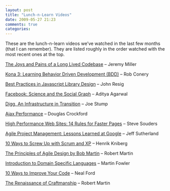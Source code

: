 ```yaml
---
layout: post
title: "Lunch-n-Learn Videos"
date: 2009-05-27 21:23
comments: true
categories: 
---
```


These are the lunch-n-learn videos we’ve watched in the last few months (that I can remember). They are listed roughly in the order watched with the most recent ones at the top.

[The Joys and Pains of a Long Lived Codebase](http://www.infoq.com/presentations/Lessons-Learned-Jeremy-Miller) – Jeremy Miller

[Kona 3: Learning Behavior Driven Development (BDD)](http://blog.wekeroad.com/mvc-storefront/kona-3/) – Rob Conery

[Best Practices in Javascript Library Design](http://video.google.com/videoplay?docid=-474821803269194441&ei=6dYBSqKVDpvErQKzr5muDQ&q=type%3Agoogle+engEDU&so=1) – John Resig

[Facebook: Science and the Social Graph](http://www.infoq.com/presentations/Facebook-Software-Stack) – Aditya Agarwal

[Digg, An Infrastructure in Transition](http://www.infoq.com/presentations/Digg-Joe-Stump) – Joe Stump

[Ajax Performance](http://video.yahoo.com/watch/4141759/11157560) – Douglas Crockford

[High Performance Web Sites: 14 Rules for Faster Pages](http://video.yahoo.com/watch/1040890/3880720) – Steve Souders

[Agile Project Management: Lessons Learned at Google](http://www.infoq.com/presentations/Agile-Management-Google-Jeff-Sutherland) – Jeff Sutherland

[10 Ways to Screw Up with Scrum and XP](http://www.infoq.com/presentations/Fail-Scrum-Henrik-Kniberg) – Henrik Kniberg

[The Principles of Agile Design by Bob Martin](http://www.infoq.com/presentations/principles-agile-oo-design) – Robert Martin

[Introduction to Domain Specific Languages](http://www.infoq.com/presentations/domain-specific-languages) – Martin Fowler

[10 Ways to Improve Your Code](http://www.infoq.com/presentations/10-Ways-to-Better-Code-Neal-Ford) – Neal Ford

[The Renaissance of Craftmanship](http://www.oredev.org/topmenu/video/keynotebobmartin.4.5a2d30d411ee6ffd28880002007.html) – Robert Martin